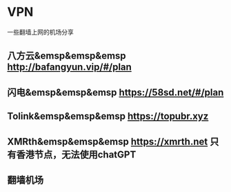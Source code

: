 # VPN
一些翻墙上网的机场分享

## 八方云&emsp&emsp&emsp     <http://bafangyun.vip/#/plan>   
## 闪电&emsp&emsp&emsp       <https://58sd.net/#/plan>
## Tolink&emsp&emsp&emsp     <https://topubr.xyz>
## XMRth&emsp&emsp&emsp      <https://xmrth.net>    **只有香港节点，无法使用chatGPT**
## 翻墙机场
